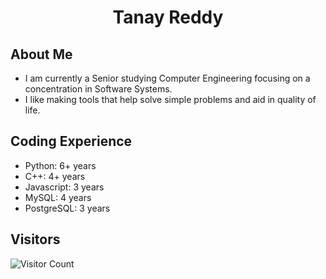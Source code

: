 <h1 align="center">
Tanay Reddy
</h1>
 
## About Me

- I am currently a Senior studying Computer Engineering focusing on a concentration in Software Systems.
- I like making tools that help solve simple problems and aid in quality of life.

## Coding Experience

- Python: 6+ years
- C++: 4+ years
- Javascript: 3 years
- MySQL: 4 years
- PostgreSQL: 3 years
  
## Visitors

![Visitor Count](https://profile-counter.glitch.me/Tanakiin/count.svg)
